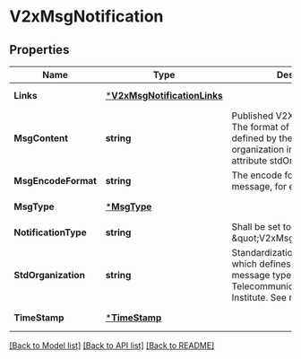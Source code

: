# V2xMsgNotification

## Properties
Name | Type | Description | Notes
------------ | ------------- | ------------- | -------------
**Links** | [***V2xMsgNotificationLinks**](V2xMsgNotification.links.md) |  | [default to null]
**MsgContent** | **string** | Published V2X message content. The format of the string is defined by the standardization organization indicated by the attribute stdOrganization. | [default to null]
**MsgEncodeFormat** | **string** | The encode format of the V2X message, for example base64. | [default to null]
**MsgType** | [***MsgType**](msgType.md) |  | [default to null]
**NotificationType** | **string** | Shall be set to \&quot;V2xMsgNotification\&quot;. | [default to null]
**StdOrganization** | **string** | Standardization organization which defines the published V2X message type:  ETSI: European Telecommunications Standards Institute. See note 1. | [default to null]
**TimeStamp** | [***TimeStamp**](TimeStamp.md) |  | [default to null]

[[Back to Model list]](../README.md#documentation-for-models) [[Back to API list]](../README.md#documentation-for-api-endpoints) [[Back to README]](../README.md)

